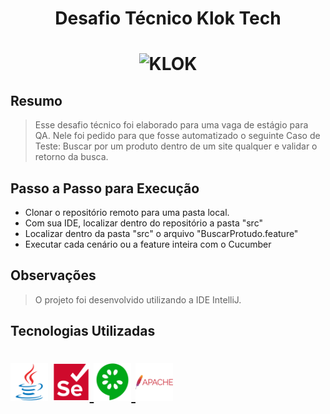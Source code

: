 <h1 align="center">Desafio Técnico Klok Tech </h1>

<h1   align="center" href="https://www.klok.tech/" target="_blank" rel="noreferrer"> 
     <img src="https://www.klok.tech/wp-content/uploads/2022/02/logo.webp"
      alt="KLOK" width="220" height="" />  </h1>


## Resumo
> Esse desafio técnico foi elaborado para uma vaga de estágio para QA. Nele foi pedido para que fosse automatizado o seguinte Caso de Teste: Buscar por um produto dentro de um site qualquer e validar o retorno da busca.   


## Passo a Passo para Execução
- Clonar o repositório remoto para uma pasta local.
- Com sua IDE, localizar dentro do repositório a pasta "src"
- Localizar dentro da pasta "src" o arquivo "BuscarProtudo.feature"
- Executar cada cenário ou a feature inteira com o Cucumber

## Observações
> O projeto foi desenvolvido utilizando a IDE IntelliJ.

## Tecnologias Utilizadas


<h1 href="https://www.java.com" target="_blank" rel="noreferrer">
     <img src="https://raw.githubusercontent.com/devicons/devicon/master/icons/java/java-original.svg"
      alt="java" width="60" height="60" />  </>   

<a href="https://www.java.com" target="_blank" rel="noreferrer">
     <img src="https://raw.githubusercontent.com/devicons/devicon/master/icons/selenium/selenium-original.svg"
      alt="selenium" width="60" height="60" />  </a>   

<a href="https://www.java.com" target="_blank" rel="noreferrer">
     <img src="https://raw.githubusercontent.com/devicons/devicon/master/icons/cucumber/cucumber-plain.svg"
      alt="cucumber" width="60" height="60" />  </a>   
      
<a href="https://www.java.com" target="_blank" rel="noreferrer">
     <img src="https://raw.githubusercontent.com/devicons/devicon/master/icons/apache/apache-original-wordmark.svg"
      alt="apache-maven" width="60" height="60" />  </a>
